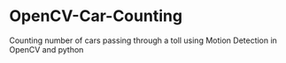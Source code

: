# OpenCV-Car-Counting
Counting number of cars passing through a toll using Motion Detection in OpenCV and python
